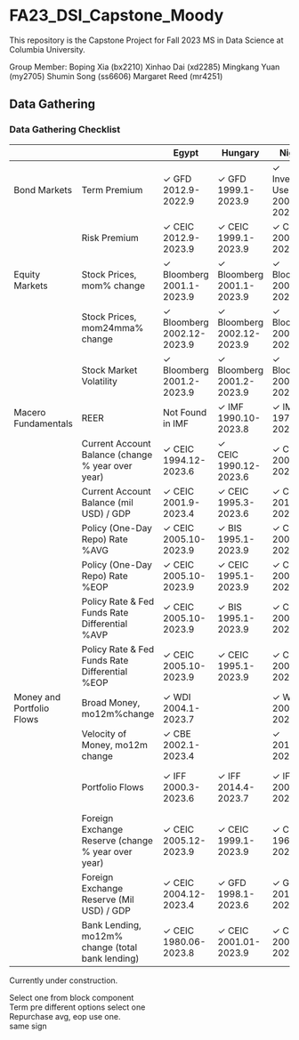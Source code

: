 # FA23_DSI_Capstone_Moody

This repository is the Capstone Project for Fall 2023 MS in Data Science at Columbia University.

Group Member:
Boping Xia (bx2210)
Xinhao Dai (xd2285)
Mingkang Yuan (my2705)
Shumin Song (ss6606)
Margaret Reed (mr4251)

## Data Gathering
### Data Gathering Checklist


|                           |                                                   | Egypt     | Hungary   | Nigeria | Poland | Romania |
|---------------------------|---------------------------------------------------|-----------|-----------|---------|--------|---------|
| Bond Markets              | Term Premium                                      | ✓ GFD</br>2012.9-2022.9 | ✓ GFD</br>1999.1-2023.9 |✓ Investing</br>Use 2 Yr</br>2008.2-2023.9 | ✓ GFD</br>2003.12-2023.3 | ✓ GFD</br>2008.1-2022.9 |
|                           | Risk Premium                                      | ✓ CEIC</br>2012.9-2023.9| ✓ CEIC</br>1999.1-2023.9 | ✓ CEIC</br>2007.12-2022.9 | ✓ CEIC</br>1999.5-2023.3 | ✓ CEIC</br>2001.12-2023.6 |
| Equity Markets            | Stock Prices, mom% change                         | ✓ Bloomberg</br>2001.1-2023.9 | ✓ Bloomberg</br>2001.1-2023.9 | ✓ Bloomberg</br>2001.2-2023.9| ✓ Bloomberg</br>2001.1-2023.9 | ✓ Bloomberg</br>2003.2-2023.9|
|                           | Stock Prices, mom24mma% change                    | ✓ Bloomberg</br>2002.12-2023.9 | ✓ Bloomberg</br>2002.12-2023.9 | ✓ Bloomberg</br>2003.1-2023.9 | ✓ Bloomberg</br>2002.12-2023.9 | ✓ Bloomberg</br>2005.1-2023.9 |
|                           | Stock Market Volatility                           | ✓ Bloomberg</br>2001.2-2023.9 | ✓ Bloomberg</br>2001.2-2023.9 | ✓ Bloomberg</br>2001.2-2023.9| ✓ Bloomberg</br>2001.2-2023.9 | ✓ Bloomberg</br>2003.3-2023.9 |
| Macero Fundamentals       | REER                                              | Not Found in IMF | ✓ IMF</br>1990.10-2023.8 | ✓ IMF</br>1979.12-2023.8 | ✓ IMF</br>1990.10-2023.8 | ✓ IMF</br>1990.10-2023.8 |
|                           | Current Account Balance (change % year over year) | ✓ CEIC</br>1994.12-2023.6 | ✓</br>CEIC 1990.12-2023.6 | ✓ CEIC</br>2009.3-2022.12 | ✓ CEIC</br>2001.3-2023.6 | ✓ CEIC</br>2003.9-2023.6 |
|                           | Current Account Balance (mil USD) / GDP           | ✓ CEIC</br>2001.9-2023.4 | ✓ CEIC</br> 1995.3-2023.6 | ✓ CEIC </br>2010.3-2022.12 | ✓ CEIC </br>2022.3-2023.6 | ✓ CEIC </br>2022.9-2023.6 |
|                           | Policy (One-Day Repo) Rate %AVG                   | ✓ CEIC</br>2005.10-2023.9 | ✓ BIS</br>1995.1-2023.9 | ✓ CEIC</br>2006.12-2023.9 | ✓ BIS</br>1995.1-2023.9 | ✓ BIS</br>2003.1-2023.9 |
|                           | Policy (One-Day Repo) Rate %EOP                   | ✓ CEIC</br>2005.10-2023.9 | ✓ CEIC</br>1995.1-2023.9 | ✓ CEIC</br>2006.12-2023.9 | ✓ BIS</br>1995.1-2023.9 | ✓ CEIC</br>2003.1-2023.9 |
|                           | Policy Rate & Fed Funds Rate Differential %AVP    | ✓ CEIC</br>2005.10-2023.9 | ✓ BIS</br>1995.1-2023.9 | ✓ CEIC</br>2006.12-2023.9 | ✓ BIS</br>1995.1-2023.9 | ✓ BIS</br>2003.1-2023.9 |
|                           | Policy Rate & Fed Funds Rate Differential %EOP    | ✓ CEIC</br>2005.10-2023.9 | ✓ CEIC</br>1995.1-2023.9 | ✓ CEIC</br>2006.12-2023.9 | ✓ CEIC</br>1995.1-2023.9 | ✓ CEIC</br>2003.1-2023.9 |
| Money and Portfolio Flows | Broad Money, mo12m%change                         | ✓ WDI</br>2004.1-2023.7 |  | ✓ WDI</br>2001.12-2023.4 | ✓ IMF</br>2004.3-2023.7 | ✓ IMF</br>2001.12-2023.8 |
|                           | Velocity of Money, mo12m change                   | ✓ CBE</br>2002.1-2023.4 |  | ✓ </br>2010.3-2023.4 | ✓ </br>2004.3-2023.6 | ✓ </br>2001.12-2023.6 |
|                           | Portfolio Flows                                   | ✓ IFF</br>2000.3-2023.6 | ✓ IFF</br>2014.4-2023.7| ✓ IFF</br>2005.3-2024.12 | ✓</br>IFF 2000.1-2023.7 | ✓</br>IFF 2005.1-2023.7 |
|                           | Foreign Exchange Reserve (change % year over year)| ✓ CEIC</br>2005.12-2023.9 | ✓ CEIC</br>1999.1-2023.9 | ✓ CEIC</br>1961.1-2023.6 | ✓ CEIC</br>1999.1-2023.9 | ✓ CEIC</br>2006.4-2023.9 |
|                           | Foreign Exchange Reserve (Mil USD) / GDP          | ✓ CEIC</br>2004.12-2023.4 | ✓ GFD</br>1998.1-2023.6 | ✓ GFD</br>2010.3-2023.6 | ✓ GFD</br>2002.3-2023.6 | ✓ GFD</br>2005.4-2023.6 |
|                           | Bank Lending, mo12m% change (total bank lending)  | ✓ CEIC</br>1980.06-2023.8 | ✓ CEIC</br>2001.01-2023.9 | ✓ CEIC</br>2007.01-2023.8 | ✓ CEIC</br>2006.01-2023.8 | ✓ CEIC</br>2006.12-2023.8 |
    




Currently under construction.

Select one from block component</br>
Term pre different options select one</br>
Repurchase avg, eop use one.</br>
same sign</br>
